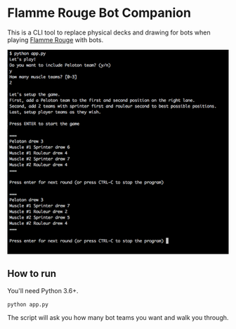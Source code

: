 # Flamme Rouge Bot Companion

This is a CLI tool to replace physical decks and drawing for bots when playing [Flamme Rouge](https://boardgamegeek.com/boardgame/199478/flamme-rouge) with bots.

![Script output](screenshot.png)

## How to run

You'll need Python 3.6+.

```
python app.py
```

The script will ask you how many bot teams you want and walk you through.
